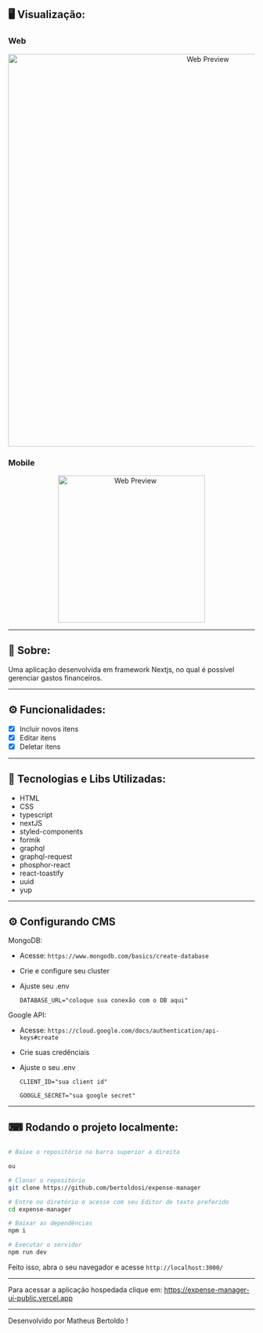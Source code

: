 ## 🖥 Visualização:

### Web

<p align="center">
  <img alt="Web Preview" title="Web-preview" src="https://user-images.githubusercontent.com/42129177/200433948-b506417b-191b-415a-aa42-eba539397c52.png" width="800px">

### Mobile

<p align="center">
  <img alt="Web Preview" title="Web-preview" src="https://user-images.githubusercontent.com/42129177/200434971-92bbfc90-a1dd-4058-9b52-f2b3a0523061.png" width="300px">
  
</p>

---

## 📖 Sobre:

Uma aplicação desenvolvida em framework Nextjs, no qual é possível gerenciar gastos financeiros.

---

## ⚙️ Funcionalidades:

- [x] Incluir novos itens
- [x] Editar itens
- [x] Deletar itens

---

## 🚀 Tecnologias e Libs Utilizadas:

- HTML
- CSS
- typescript
- nextJS
- styled-components
- formik
- graphql
- graphql-request
- phosphor-react
- react-toastify
- uuid
- yup

---

## ⚙️ Configurando CMS

MongoDB:

- Acesse: `https://www.mongodb.com/basics/create-database`
- Crie e configure seu cluster
- Ajuste seu .env

  `DATABASE_URL="coloque sua conexão com o DB aqui"`

Google API:

- Acesse: `https://cloud.google.com/docs/authentication/api-keys#create`
- Crie suas credênciais
- Ajuste o seu .env

  `CLIENT_ID="sua client id"`

  `GOOGLE_SECRET="sua google secret"`

---

## ⌨ Rodando o projeto localmente:

```bash

# Baixe o repositório na barra superior a direita

ou

# Clonar o repositório
git clone https://github.com/bertoldosi/expense-manager

# Entre no diretório e acesse com seu Editor de texto preferido
cd expense-manager

# Baixar as dependências
npm i

# Executar o servidor
npm run dev
```

Feito isso, abra o seu navegador e acesse `http://localhost:3000/`

---

Para acessar a aplicação hospedada clique em: https://expense-manager-ui-public.vercel.app

---

Desenvolvido por Matheus Bertoldo !
